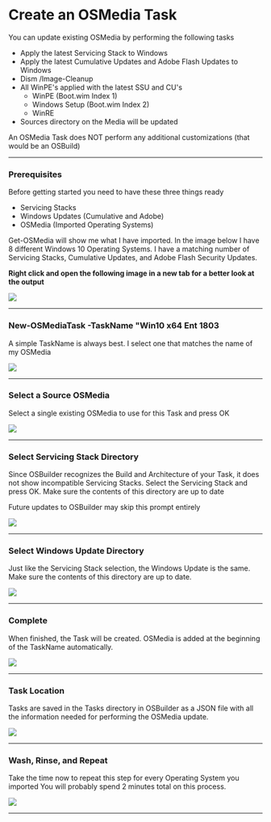 # Create an OSMedia Task

You can update existing OSMedia by performing the following tasks

* Apply the latest Servicing Stack to Windows
* Apply the latest Cumulative Updates and Adobe Flash Updates to Windows
* Dism /Image-Cleanup
* All WinPE's applied with the latest SSU and CU's
  * WinPE \(Boot.wim Index 1\)
  * Windows Setup \(Boot.wim Index 2\)
  * WinRE
* Sources directory on the Media will be updated

An OSMedia Task does NOT perform any additional customizations \(that would be an OSBuild\)

---

### Prerequisites

Before getting started you need to have these three things ready

* Servicing Stacks
* Windows Updates \(Cumulative and Adobe\)
* OSMedia \(Imported Operating Systems\)

Get-OSMedia will show me what I have imported.  In the image below I have 8 different Windows 10 Operating Systems.  I have a matching number of Servicing Stacks, Cumulative Updates, and Adobe Flash Security Updates.

**Right click and open the following image in a new tab for a better look at the output**

![](/assets/2018-07-19_23-46-49.png)

---

### New-OSMediaTask -TaskName "Win10 x64 Ent 1803

A simple TaskName is always best.  I select one that matches the name of my OSMedia

![](/assets/2018-07-19_23-50-10.png)

---

### Select a Source OSMedia

Select a single existing OSMedia to use for this Task and press OK

![](/assets/2018-07-19_23-51-57.png)

---

### Select Servicing Stack Directory

Since OSBuilder recognizes the Build and Architecture of your Task, it does not show incompatible Servicing Stacks.  Select the Servicing Stack and press OK.  Make sure the contents of this directory are up to date

Future updates to OSBuilder may skip this prompt entirely

![](/assets/2018-07-19_23-52-35.png)

---

### Select Windows Update Directory

Just like the Servicing Stack selection, the Windows Update is the same.  Make sure the contents of this directory are up to date.

![](/assets/2018-07-19_23-52-47.png)

---

### Complete

When finished, the Task will be created.  OSMedia is added at the beginning of the TaskName automatically.

![](/assets/2018-07-19_23-53-21.png)

---

### Task Location

Tasks are saved in the Tasks directory in OSBuilder as a JSON file with all the information needed for performing the OSMedia update.

![](/assets/2018-07-19_23-54-43.png)

---

### Wash, Rinse, and Repeat

Take the time now to repeat this step for every Operating System you imported  You will probably spend 2 minutes total on this process.

![](/assets/2018-07-19_23-57-20.png)

---



